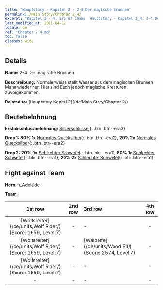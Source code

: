 ```yaml
---
title: "Hauptstory - Kapitel 2 - 2-4 Der magische Brunnen"
permalink: /Main Story/Chapter 2_4/
excerpt: "Kapitel 2 - 4. Era of Chaos  Hauptstory - Kapitel 2_4. 2-4 Der magische Brunnen"
last_modified_at: 2021-04-12
locale: de
ref: "Chapter 2_4.md"
toc: false
classes: wide
---
```


## Details

 **Name:** 2-4 Der magische Brunnen

 **Beschreibung:** Normalerweise stellt Wasser aus dem magischen Brunnen Mana wieder her. Hier sind Euch jedoch magische Kreaturen zuvorgekommen.

 **Related to:** [Hauptstory Kapitel 2](/de/Main Story/Chapter 2/)

## Beutebelohnung

 **Erstabschlussbelohnung:** [Silberschlüssel](/de/Items/con_693/){: .btn .btn--era3}

 **Drop 1:** **80% 1x** [Normales Quecksilber](/de/Items/mat_8/){: .btn .btn--era2}, **20% 2x** [Normales Quecksilber](/de/Items/mat_8/){: .btn .btn--era2}

 **Drop 2:** **20% 0x** [Schlechter Schwefel](/de/Items/mat_3/){: .btn .btn--era1}, **60% 1x** [Schlechter Schwefel](/de/Items/mat_3/){: .btn .btn--era1}, **20% 2x** [Schlechter Schwefel](/de/Items/mat_3/){: .btn .btn--era1}


## Fight against Team
 **Hero:** h_Adelaide

 **Team:**


  | 1st row | 2nd row | 3rd row | 4th row |
  |:----:|:----:|:----|:----:|
  | [Wolfsreiter](/de/units/Wolf Rider/) (Score: 1659, Level:7)  | - | - | - |
  | [Wolfsreiter](/de/units/Wolf Rider/) (Score: 1659, Level:7)  | - | [Waldelfe](/de/units/Wood Elf/) (Score: 2574, Level:7)  | - |
  | [Wolfsreiter](/de/units/Wolf Rider/) (Score: 1659, Level:7)  | - | - | - |
  | - | - | - | - |


